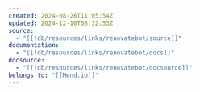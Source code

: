 ```yaml
---
created: 2024-08-26T11:05:54Z
updated: 2024-12-10T08:32:53Z
source:
  - "[[!db/resources/links/renovatebot/source]]"
documentation:
  - "[[!db/resources/links/renovatebot/docs]]"
docsource:
  - "[[!db/resources/links/renovatebot/docsource]]"
belongs to: "[[Mend.io]]"
---
```

